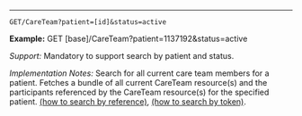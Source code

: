

-----------

`GET/CareTeam?patient=[id]&status=active`


**Example:** GET [base]/CareTeam?patient=1137192&status=active


*Support:* Mandatory to support search by patient and status.

*Implementation Notes:* Search for all current care team members for a patient. Fetches a bundle of all current CareTeam resource(s) and the participants referenced by the CareTeam resource(s) for the specified patient. [(how to search by reference)], [(how to search by token)].





  [(how to search by reference)]: {{site.data.fhir.path}}/search.html#reference
  [(how to search by token)]: {{site.data.fhir.path}}/search.html#token
  [Composite Search Parameters]: {{site.data.fhir.path}}/search.html#combining
  [(how to search by date)]: {{site.data.fhir.path}}/search.html#date
  [(how to include referenced resources in search result)]: ({{site.data.fhir.path}}/search.html#include)
